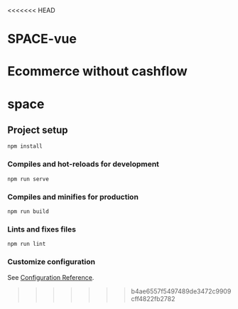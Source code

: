 <<<<<<< HEAD
# SPACE-vue
Ecommerce without cashflow
=======
# space

## Project setup
```
npm install
```

### Compiles and hot-reloads for development
```
npm run serve
```

### Compiles and minifies for production
```
npm run build
```

### Lints and fixes files
```
npm run lint
```

### Customize configuration
See [Configuration Reference](https://cli.vuejs.org/config/).
>>>>>>> b4ae6557f5497489de3472c9909cff4822fb2782
